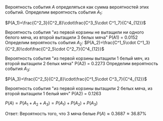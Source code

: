 Вероятность события $A$
определяться как сумма вероятностей этих событий.
Определим вероятность события $A_1$:

$P(A_1)=\frac{C^2_3}{C^2_8}\cdot\frac{C^3_5\cdot C^1_7}{C^4_{12}}$
 
Вероятность события "из первой корзины не вытащили ни одного белого мяча, из второй вытащили 3 белых мяча"
P(A1) =  0.0152
Определим вероятность события $A_2$:
$P(A_2)=\frac{C^1_5\cdot C^1_3}{C^2_8}\cdot\frac{C^2_5\cdot C^2_7}{C^4_{12}}$

Вероятность события "из первой корзины вытащили 1 белый мяч, из второй вытащили 2 белых мяча"
P(A2) =  0.2273
Определим вероятность события $A_3$:

$P(A_3)=\frac{C^2_5}{C^2_8}\cdot\frac{C^1_5\cdot C^3_7}{C^4_{12}}$

Вероятность события "из первой корзины вытащили 2 белых мяча, из второй вытащили 1 белый мяч"
P(A2) =  0.1263

$P(A)=P(A_1+A_2+A_3)=P(A_1)+P(A_2)+P(A_3)$

Ответ:
Вероятность того, что 3 мяча белые $P(A)\approx 0.3687\approx 36.87\%$
